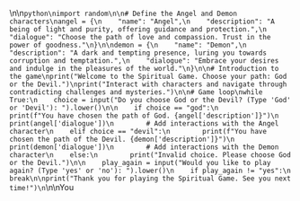 \n\n```python\nimport random\n\n# Define the Angel and Demon characters\nangel = {\n    "name": "Angel",\n    "description": "A being of light and purity, offering guidance and protection.",\n    "dialogue": "Choose the path of love and compassion. Trust in the power of goodness."\n}\n\ndemon = {\n    "name": "Demon",\n    "description": "A dark and tempting presence, luring you towards corruption and temptation.",\n    "dialogue": "Embrace your desires and indulge in the pleasures of the world."\n}\n\n# Introduction to the game\nprint("Welcome to the Spiritual Game. Choose your path: God or the Devil.")\nprint("Interact with characters and navigate through contradicting challenges and mysteries.")\n\n# Game loop\nwhile True:\n    choice = input("Do you choose God or the Devil? (Type 'God' or 'Devil'): ").lower()\n\n    if choice == "god":\n        print(f"You have chosen the path of God. {angel['description']}")\n        print(angel['dialogue'])\n        # Add interactions with the Angel character\n    elif choice == "devil":\n        print(f"You have chosen the path of the Devil. {demon['description']}")\n        print(demon['dialogue'])\n        # Add interactions with the Demon character\n    else:\n        print("Invalid choice. Please choose God or the Devil.")\n\n    play_again = input("Would you like to play again? (Type 'yes' or 'no'): ").lower()\n    if play_again != "yes":\n        break\n\nprint("Thank you for playing the Spiritual Game. See you next time!")\n```\n\nYou
